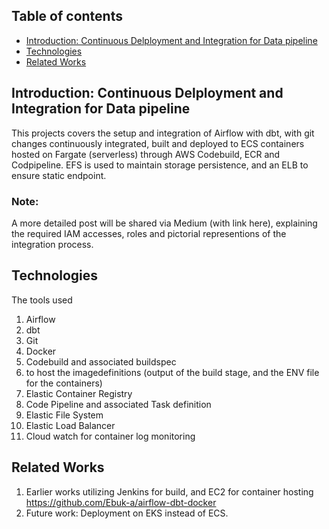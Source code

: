 ## Table of contents
* [Introduction: Continuous Delployment and Integration for Data pipeline](#Introduction)
* [Technologies](#technologies)
* [Related Works](#related-works)

## Introduction: Continuous Delployment and Integration for Data pipeline
This projects covers the setup and integration of Airflow with dbt, with git changes continuously integrated, built and deployed to ECS containers hosted on Fargate (serverless) through AWS Codebuild, ECR and Codpipeline. EFS is used to maintain storage persistence, and an ELB to ensure static endpoint. <br />
### Note:
A more detailed post will be shared via Medium (with link here), explaining the required IAM accesses, roles and pictorial representions of the integration process.

## Technologies
The tools used 
1. Airflow
2. dbt
3. Git
4. Docker
5. Codebuild and associated buildspec
6. to host the imagedefinitions (output of the build stage, and the ENV file for the containers)
7. Elastic Container Registry
8. Code Pipeline and associated Task definition
9. Elastic File System
10. Elastic Load Balancer
11. Cloud watch for container log monitoring

## Related Works
1. Earlier works utilizing Jenkins for build, and EC2 for container hosting https://github.com/Ebuk-a/airflow-dbt-docker 
2. Future work: Deployment on EKS instead of ECS.


